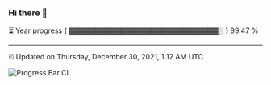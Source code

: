 ### Hi there 👋

⏳ Year progress { ▓▓▓▓▓▓▓▓▓▓▓▓▓▓▓▓▓▓▓▓▓▓▓▓▓▓▓▓▓░ } 99.47 %

---

⏰ Updated on Thursday, December 30, 2021, 1:12 AM UTC

![Progress Bar CI](https://github.com/arthurbuhl/arthurbuhl/workflows/Progress%20Bar%20CI/badge.svg)
